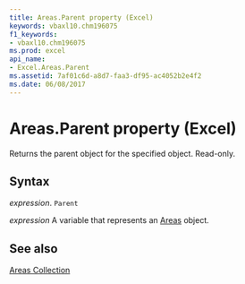 ```yaml
---
title: Areas.Parent property (Excel)
keywords: vbaxl10.chm196075
f1_keywords:
- vbaxl10.chm196075
ms.prod: excel
api_name:
- Excel.Areas.Parent
ms.assetid: 7af01c6d-a8d7-faa3-df95-ac4052b2e4f2
ms.date: 06/08/2017
---
```



# Areas.Parent property (Excel)

Returns the parent object for the specified object. Read-only.


## Syntax

_expression_. `Parent`

_expression_ A variable that represents an [Areas](Excel.Areas.md) object.


## See also


[Areas Collection](Excel.Areas.md)

